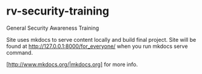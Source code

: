 # rv-security-training
General Security Awareness Training

Site uses mkdocs to serve content locally and build final project. Site will be found at http://127.0.0.1:8000/for_everyone/ when you run mkdocs serve command.

[http://www.mkdocs.org/|mkdocs.org] for more info.